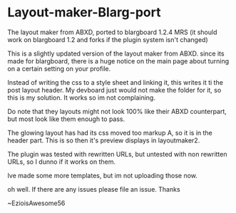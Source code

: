 # Layout-maker-Blarg-port

The layout maker from ABXD, ported to blargboard 1.2.4 MRS (it should work on blargboard 1.2 and forks if the plugin system isn't changed)

This is a slightly updated version of the layout maker from ABXD. since its made for blargboard, there is a huge notice on the main page about turning on a certain setting on your profile.

Instead of writing the css to a style sheet and linking it, this writes it ti the post layout header. My devboard just would not make the folder for it, so this is my solution. It works so im not complaining.

Do note that they layouts might not look 100% like their ABXD counterpart, but most look like them enough to pass.

The glowing layout has had its css moved too markup A, so it is in the header part. This is so then it's preview displays in layoutmaker2.

The plugin was tested with rewritten URLs, but untested with non rewritten URLs, so I dunno if it works on them.

Ive made some more templates, but im not uploading those now.

oh well. If there are any issues please file an issue. Thanks

~EzioisAwesome56

